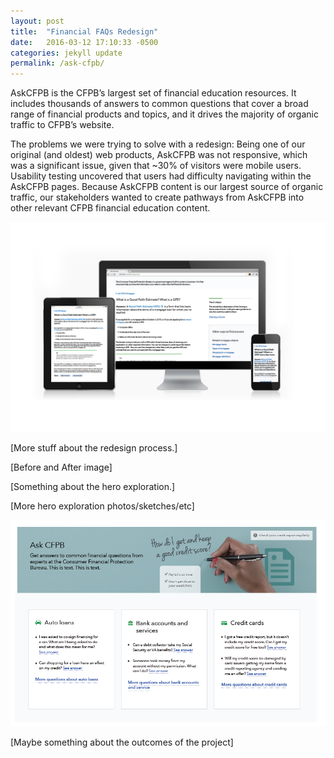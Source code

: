 ```yaml
---
layout: post
title:  "Financial FAQs Redesign"
date:   2016-03-12 17:10:33 -0500
categories: jekyll update
permalink: /ask-cfpb/
---
```



AskCFPB is the CFPB’s largest set of financial education resources. It includes thousands of answers to common questions that cover a broad range of financial products and topics, and it drives the majority of organic traffic to CFPB’s website. 

The problems we were trying to solve with a redesign:
Being one of our original (and oldest) web products, AskCFPB was not responsive, which was a significant issue, given that ~30% of visitors were mobile users.
Usability testing uncovered that users had difficulty navigating within the AskCFPB pages.
Because AskCFPB content is our largest source of organic traffic, our stakeholders wanted to create pathways from AskCFPB into other relevant CFPB financial education content.

![AskCFPB Responsive Design](/img/ask/ask-question-page.jpg)

[More stuff about the redesign process.]

[Before and After image]

[Something about the hero exploration.]

[More hero exploration photos/sketches/etc]

![Screenshot of AskCFPB](/img/ask/AskCFPB-screenshot.png)

[Maybe something about the outcomes of the project]